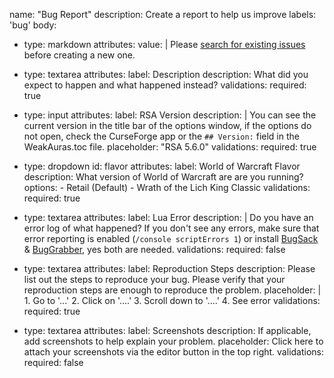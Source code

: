 name: "Bug Report"
description: Create a report to help us improve
labels: 'bug'
body:
- type: markdown
  attributes:
    value: |
      Please [search for existing issues](https://github.com/Caedilla/RSA/issues) before creating a new one.

- type: textarea
  attributes:
    label: Description
    description: What did you expect to happen and what happened instead?
  validations:
    required: true

- type: input
  attributes:
    label: RSA Version
    description: |
      You can see the current version in the title bar of the options window, if the options do not open, check the CurseForge app or the `## Version:` field in the WeakAuras.toc file.
    placeholder: "RSA 5.6.0"
  validations:
    required: true

- type: dropdown
  id: flavor
  attributes:
    label: World of Warcraft Flavor
    description: What version of World of Warcraft are are you running?
    options:
      - Retail (Default)
      - Wrath of the Lich King Classic
  validations:
    required: true

- type: textarea
  attributes:
    label: Lua Error
    description: |
      Do you have an error log of what happened? If you don't see any errors, make sure that error reporting is enabled (`/console scriptErrors 1`) or install [BugSack](https://www.curseforge.com/wow/addons/bugsack) & [BugGrabber](https://www.curseforge.com/wow/addons/bug-grabber), yes both are needed.
  validations:
    required: false

- type: textarea
  attributes:
    label: Reproduction Steps
    description: Please list out the steps to reproduce your bug. Please verify that your reproduction steps are enough to reproduce the problem.
    placeholder: |
      1. Go to '...'
      2. Click on '....'
      3. Scroll down to '....'
      4. See error
  validations:
    required: true

- type: textarea
  attributes:
    label: Screenshots
    description: If applicable, add screenshots to help explain your problem.
    placeholder: Click here to attach your screenshots via the editor button in the top right.
  validations:
    required: false